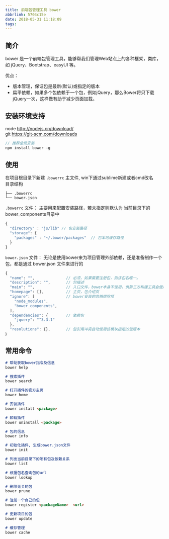 ```yaml
---
title: 前端包管理工具 bower
abbrlink: 5704c15e
date: 2018-05-31 11:18:09
tags:
---
```


## 简介
bower 是一个前端包管理工具，能够帮我们管理Web站点上的各种框架，类库，如 jQuery、Bootstrap、easyUI 等。

优点：
- 版本管理，保证包是最新(默认)或指定的版本
- 扁平依赖，如果多个包依赖于一个包，例如jQuery，那么Bower将只下载jQuery一次，这样做有助于减少页面加载。

## 安装环境支持
node http://nodejs.cn/download/  
git https://git-scm.com/downloads
```javascript
// 推荐全局安装
npm install bower –g
```

## 使用
在项目根目录下新建 `.bowerrc` 主文件, 
win下通过sublime新建或者cmd改名  
目录结构
```
├── .bowerrc
└── bower.json
```

`.bowerrc` 文件：
主要用来配置安装路径，若未指定则默认为 当前目录下的 bower_components目录中
```javascript
{  
  "directory" : "js/lib" // 包安装路径
  "storage": {  
    "packages" : "~/.bower/packages"  // 包本地缓存路径
  }
}  
```

`bower.json` 文件：
无论是使用bower来为项目管理外部依赖，还是准备制作一个包，都是通过 bower.json 文件来进行的
```javascript
{  
  "name": "",              // 必须，如果需要注册包，则该包名唯一。  
  "description": "",       // 包描述  
  "main": "",              // 入口文件，bower本身不使用，供第三方构建工具会使用  
  "homepage": [],          // 主页，包介绍页
  "ignore": [              // bower安装的忽略排除项
    "node_modules",
    "bower_components",
  ],
  "dependencies": {        // 依赖包
    "jquery": "^3.3.1"
  },                    
  "resolutions": {},       // 包引用冲突自动使用该模块指定的包版本
｝  
```

## 常用命令
```md
# 帮助获取bower指令及信息
bower help

# 搜索插件
bower search

# 打开插件的官方主页
bower home

# 安装插件
bower install <package>

# 卸载插件
bower uninstall <package>

# 包的信息
bower info

# 初始化插件, 生成bower.json文件
bower init

# 列出当前目录下的所有包及依赖关系
bower list

# 根据包名查询包的url
bower lookup

# 删除无关的包 
bower prune

# 注册一个自己的包
bower register <packageName>  <url>

# 更新项目的包
bower update

# 缓存管理
bower cache 
```

